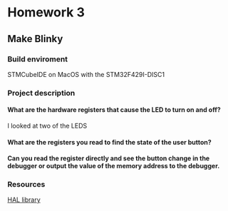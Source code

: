 # Homework 3

## Make Blinky

### Build enviroment 
STMCubeIDE on MacOS 
with the STM32F429I-DISC1

### Project description 

#### What are the hardware registers that cause the LED to turn on and off?
I looked at two of the LEDS 
#### What are the registers you read to find the state of the user button?
#### Can you read the register directly and see the button change in the debugger or output the value of the memory address to the debugger.

### Resources
[HAL library](https://microcontrollerslab.com/led-blinking-tutorial-stm32f4-discovery-board-gpio-hal-library/)

